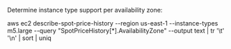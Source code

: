 Determine instance type support per availability zone:

aws ec2 describe-spot-price-history --region us-east-1 --instance-types m5.large --query "SpotPriceHistory[*].AvailabilityZone" --output text | tr '\t' '\n' | sort | uniq
